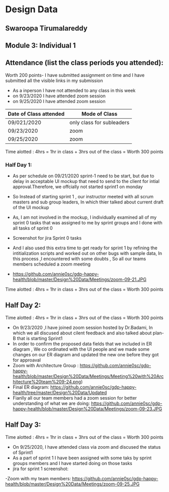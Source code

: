 # Design Data 
## Swaroopa Tirumalareddy
## Module 3: Individual 1
## Attendance (list the class periods you attended):
Worth 200 points- I have submitted assignment on time and I have submitted all the visible links in my submission 
- As a inperson I have not attended to any class in this week 
- on 9/23/2020 I have attended zoom session
- on 9/25/2020 I have attended zoom session

| Date of Class attended | Mode of Class |
|------------------------|---------------|
| 09/021/2020 | only class for subleaders | 
| 09/23/2020 | zoom |
| 09/25/2020 | zoom | 

Time alotted : 4hrs = 1hr in class + 3hrs out of the class = Worth 300 points

### Half Day 1:
- As per schedule on 09/21/2020 sprint-1 need to be start, but due to delay in acceptable UI mockup that need to send to the client for intial approval.Therefore, we offcially not started sprint1 on monday
- So Instead of starting  sprint 1 , our instructor meeted with all scrum masters and sub group leaders, In which thier talked about current draft of the UI mockup
- As, I am not involved in the mockup, I individually examined all of my sprint 0 tasks that was assigned to me by sprint groups and I done with all tasks of sprint 0
- Screenshot for jira Sprint 0 tasks

- And I also used this extra time to  get ready for sprint 1 by refining the intitialization scripts and worked out on other bugs with sample data, In this process ,I encountered with some doubts , So all our teams members scheduled a zoom meeting
- https://github.com/annie0sc/gdp-happy-health/blob/master/Design%20Data/Meetings/zoom-09-21.JPG

Time alotted : 4hrs = 1hr in class + 3hrs out of the class = Worth 300 points

## Half Day 2:
Time alotted : 4hrs = 1hr in class + 3hrs out of the class = Worth 300 points

 - On 9/23/2020 ,I have joined zoom session hosted by Dr.Badami, In which we all discused about cilent feedback and also talked about plan-B that is starting Sprint1 
 - In order to confirm the proposed data fields that we included in ER diagram , We co ordinated with the UI people and we made some changes on our ER diagram and updated the new one before they got for approaval 
 - Zoom with Architecture Group :
 https://github.com/annie0sc/gdp-happy-health/blob/master/Design%20Data/Meetings/Meeting%20with%20Architecture%20team%209-24.png)
 - Final ER diagram:
 https://github.com/annie0sc/gdp-happy-health/tree/master/Design%20Data/Updated
 - Fianlly all our team members had a zoom session for better understanding of what we are doing:
 https://github.com/annie0sc/gdp-happy-health/blob/master/Design%20Data/Meetings/zoom-09-23.JPG



## Half Day 3:
Time alotted : 4hrs = 1hr in class + 3hrs out of the class = Worth 300 points
- On 9/25/2020, I have attended class via zoom and discused the status of Sprint1 
- As a part of sprint 1 I have been assigned with some taks by sprint groups members and I have started doing on those tasks
- jira for sprint 1 screenshot:

-Zoom with my team members: https://github.com/annie0sc/gdp-happy-health/blob/master/Design%20Data/Meetings/zoom-09-25.JPG



